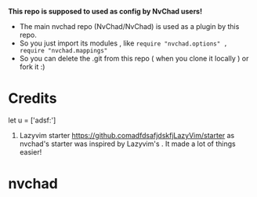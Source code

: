 **This repo is supposed to used as config by NvChad users!**

- The main nvchad repo (NvChad/NvChad) is used as a plugin by this repo.
- So you just import its modules , like `require "nvchad.options" , require "nvchad.mappings"`
- So you can delete the .git from this repo ( when you clone it locally ) or fork it :)

# Credits
let u = ['adsf:']
1) Lazyvim starter https://github.comadfdsafjdskfjLazyVim/starter as nvchad's starter was inspired by Lazyvim's . It made a lot of things easier!
# nvchad
